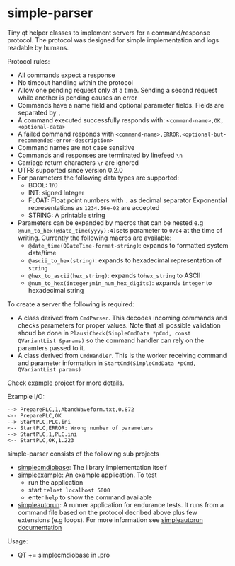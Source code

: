 # simple-parser
Tiny qt helper classes to implement servers for a command/response protocol. The protocol was
designed for simple implementation and logs readable by humans.

Protocol rules:

* All commands expect a response
* No timeout handling within the protocol
* Allow one pending request only at a time. Sending a second request while another is pending causes an error
* Commands have a name field and optional parameter fields. Fields are separated by `,`
* A command executed successfully responds with: `<command-name>,OK,<optional-data>`
* A failed command responds with `<command-name>,ERROR,<optional-but-recommended-error-description>`
* Command names are not case sensitive
* Commands and responses are terminated by linefeed `\n`
* Carriage return characters `\r` are ignored
* UTF8 supported since version 0.2.0
* For parameters the following data types are supported:
  * BOOL: 1/0
  * INT: signed Integer
  * FLOAT: Float point numbers with `.` as decimal separator
    Exponential representations as `1234.56e-02` are accepted
  * STRING: A printable string
* Parameters can be expanded by macros that can be nested e.g `@num_to_hex(@date_time(yyyy);4)`sets parameter to `07e4` at the time of writing. Currently the following macros are available:
  * `@date_time(QDateTime-format-string)`: expands to formatted system date/time
  * `@ascii_to_hex(string)`: expands to hexadecimal representation of `string`
  * `@hex_to_ascii(hex_string)`: expands to`hex_string` to ASCII
  * `@num_to_hex(integer;min_num_hex_digits)`: expands `integer` to hexadecimal string


To create a server the following is required:

* A class derived from `CmdParser`. This decodes incoming commands and checks parameters for proper values. Note
  that all possible validation shoud be done in `PlausiCheck(SimpleCmdData *pCmd, const QVariantList &params)` so
  the command handler can rely on the paramters passed to it.
* A class derived from `CmdHandler`. This is the worker receiving command and parameter information in
  `StartCmd(SimpleCmdData *pCmd, QVariantList params)`

Check [example project](src/simpleexample) for more details.

Example I/O:
```
--> PreparePLC,1,AbandWaveform.txt,0.872
<-- PreparePLC,OK
--> StartPLC,PLC.ini
<-- StartPLC,ERROR: Wrong number of parameters
--> StartPLC,1,PLC.ini
<-- StartPLC,OK,1.223
```

simple-parser consists of the following sub projects

* [simplecmdiobase](src/simplecmdiobase): The library implementation itself
* [simpleexample](src/simpleexample): An example application. To test
  * run the application
  * start `telnet localhost 5000`
  * enter `help` to show the command available
* [simpleautorun](src/simpleautorun): A runner application for endurance tests. It runs from a command file 
  based on the protocol decribed above plus few extensions (e.g loops). For more information see
  [simpleautorun documentation](src/simpleautorun/doc/simpleautorun.md)

Usage:
* QT += simplecmdiobase in <your-project>.pro 
